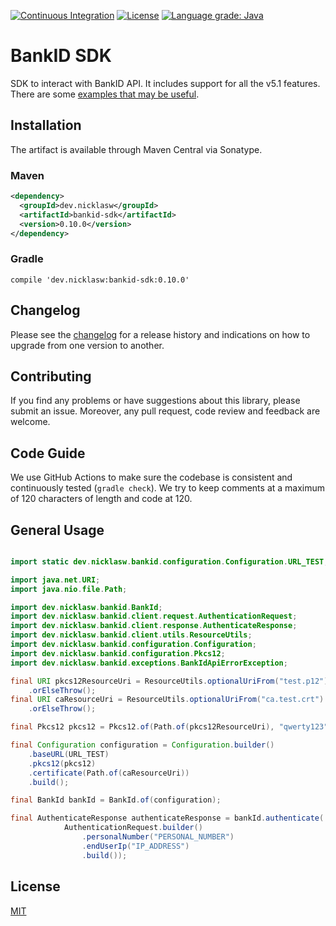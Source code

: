 [![Continuous Integration](https://github.com/nicklaswallgren/bankid-java-sdk/workflows/ci/badge.svg)](https://github.com/nicklaswallgren/bankid-java-sdk/actions)
[![License](https://img.shields.io/github/license/nicklaswallgren/bankid-java-sdk)](https://github.com/nicklaswallgren/bankid-java-sdk/blob/master/LICENSE)
[![Language grade: Java](https://img.shields.io/lgtm/grade/java/g/NicklasWallgren/bankid-java-sdk.svg?logo=lgtm&logoWidth=18)](https://lgtm.com/projects/g/NicklasWallgren/bankid-java-sdk/context:java)

# BankID SDK

SDK to interact with BankID API. It includes support for all the v5.1 features.
There are some [examples that may be useful](./examples).

## Installation
The artifact is available through Maven Central via Sonatype.

### Maven
```xml
<dependency>
  <groupId>dev.nicklasw</groupId>
  <artifactId>bankid-sdk</artifactId>
  <version>0.10.0</version>
</dependency>
```

### Gradle
```
compile 'dev.nicklasw:bankid-sdk:0.10.0'
```

## Changelog

Please see the [changelog](./CHANGELOG.md) for a release history and indications on how to upgrade from one version to another.

## Contributing

If you find any problems or have suggestions about this library, please submit an issue. Moreover, any pull request, code review and feedback are welcome.

## Code Guide

We use GitHub Actions to make sure the codebase is consistent and continuously tested (`gradle check`). We try to keep comments at a maximum of 120 characters of length and code at 120.

## General Usage
```java 

import static dev.nicklasw.bankid.configuration.Configuration.URL_TEST;

import java.net.URI;
import java.nio.file.Path;

import dev.nicklasw.bankid.BankId;
import dev.nicklasw.bankid.client.request.AuthenticationRequest;
import dev.nicklasw.bankid.client.response.AuthenticateResponse;
import dev.nicklasw.bankid.client.utils.ResourceUtils;
import dev.nicklasw.bankid.configuration.Configuration;
import dev.nicklasw.bankid.configuration.Pkcs12;
import dev.nicklasw.bankid.exceptions.BankIdApiErrorException;

final URI pkcs12ResourceUri = ResourceUtils.optionalUriFrom("test.p12")
    .orElseThrow();
final URI caResourceUri = ResourceUtils.optionalUriFrom("ca.test.crt")
    .orElseThrow();

final Pkcs12 pkcs12 = Pkcs12.of(Path.of(pkcs12ResourceUri), "qwerty123");

final Configuration configuration = Configuration.builder()
    .baseURL(URL_TEST)
    .pkcs12(pkcs12)
    .certificate(Path.of(caResourceUri))
    .build();

final BankId bankId = BankId.of(configuration);

final AuthenticateResponse authenticateResponse = bankId.authenticate(
            AuthenticationRequest.builder()
                .personalNumber("PERSONAL_NUMBER")
                .endUserIp("IP_ADDRESS")
                .build());
```

## License

[MIT](./LICENSE)
